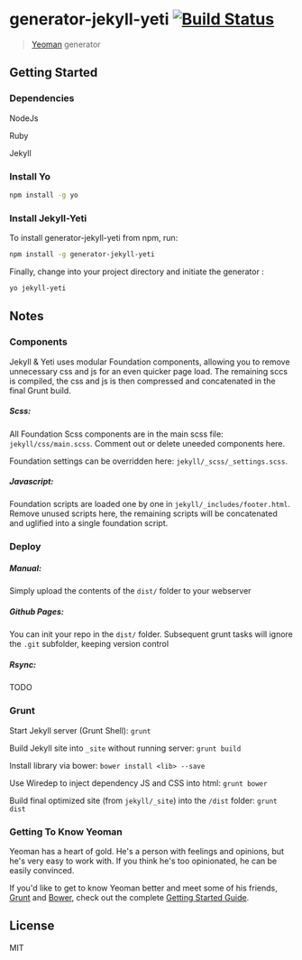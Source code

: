 # generator-jekyll-yeti [![Build Status](https://secure.travis-ci.org/atmk-za/generator-jekyll-yeti.png?branch=master)](https://travis-ci.org/atmk-za/generator-jekyll-yeti)

> [Yeoman](http://yeoman.io) generator


## Getting Started

### Dependencies

NodeJs

Ruby

Jekyll

### Install Yo

```bash
npm install -g yo
```

### Install Jekyll-Yeti

To install generator-jekyll-yeti from npm, run:

```bash
npm install -g generator-jekyll-yeti
```

Finally, change into your project directory and initiate the generator :

```bash
yo jekyll-yeti
```

## Notes

### Components

Jekyll & Yeti uses modular Foundation components, allowing you to remove unnecessary css and js for an even quicker page load. The remaining sccs is compiled, the css and js is then compressed and concatenated in the final Grunt build.

##### Scss:

All Foundation Scss components are in the main scss file: `jekyll/css/main.scss`. Comment out or delete uneeded components here.

Foundation settings can be overridden here: `jekyll/_scss/_settings.scss`.

##### Javascript:

Foundation scripts are loaded one by one in `jekyll/_includes/footer.html`. Remove unused scripts here, the remaining scripts will be concatenated and uglified into a single foundation script.

### Deploy

##### Manual: 

Simply upload the contents of the `dist/` folder to your webserver

##### Github Pages:

You can init your repo in the `dist/` folder. Subsequent grunt tasks will ignore the `.git` subfolder, keeping version control

##### Rsync: 

TODO

### Grunt

Start Jekyll server (Grunt Shell): `grunt`

Build Jekyll site into `_site` without running server: `grunt build`

Install library via bower: `bower install <lib> --save`

Use Wiredep to inject dependency JS and CSS into html: `grunt bower` 

Build final optimized site (from `jekyll/_site`) into the `/dist` folder: `grunt dist`

### Getting To Know Yeoman

Yeoman has a heart of gold. He's a person with feelings and opinions, but he's very easy to work with. If you think he's too opinionated, he can be easily convinced.

If you'd like to get to know Yeoman better and meet some of his friends, [Grunt](http://gruntjs.com) and [Bower](http://bower.io), check out the complete [Getting Started Guide](https://github.com/yeoman/yeoman/wiki/Getting-Started).


## License

MIT

